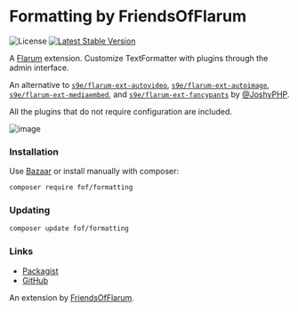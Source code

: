 # Formatting by FriendsOfFlarum

![License](https://img.shields.io/badge/license-MIT-blue.svg) [![Latest Stable Version](https://img.shields.io/packagist/v/fof/formatting.svg)](https://packagist.org/packages/fof/formatting)

A [Flarum](http://flarum.org) extension. Customize TextFormatter with plugins through the admin interface.

An alternative to [`s9e/flarum-ext-autovideo`](https://github.com/s9e/flarum-ext-autovideo), [`s9e/flarum-ext-autoimage`](https://github.com/s9e/flarum-ext-autoimage), [`s9e/flarum-ext-mediaembed`](https://github.com/s9e/flarum-ext-mediaembed), and [`s9e/flarum-ext-fancypants`](https://github.com/s9e/flarum-ext-fancypants) by [@JoshyPHP](https://github.com/JoshyPHP).

All the plugins that do not require configuration are included.

![image](https://i.imgur.com/C5mqGcf.png)

### Installation

Use [Bazaar](https://discuss.flarum.org/d/5151-flagrow-bazaar-the-extension-marketplace) or install manually with composer:

```sh
composer require fof/formatting
```

### Updating

```sh
composer update fof/formatting
```

### Links

- [Packagist](https://packagist.org/packages/fof/formatting)
- [GitHub](https://github.com/FriendsOfFlarum/formatting)

An extension by [FriendsOfFlarum](https://github.com/FriendsOfFlarum).
